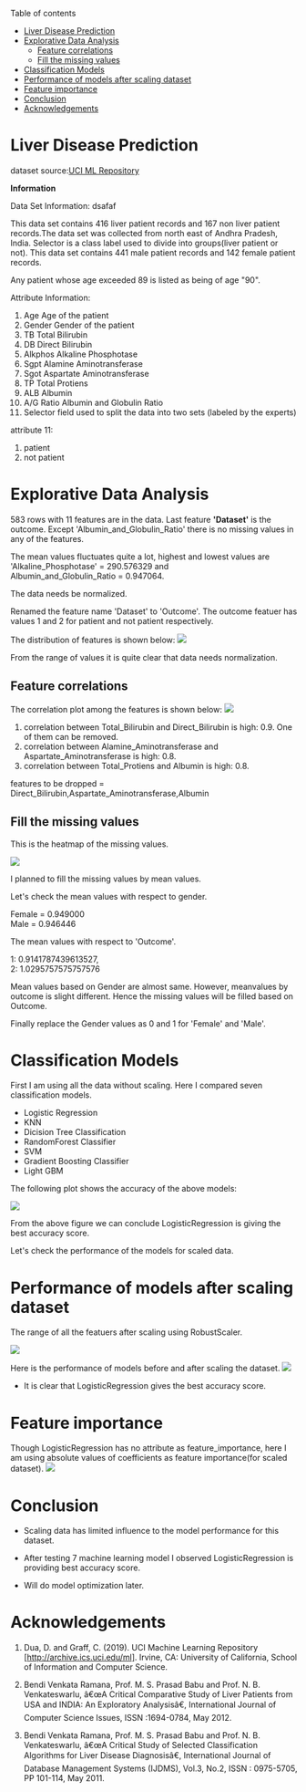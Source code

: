 Table of contents
- [Liver Disease Prediction](#liver-disease-prediction)
- [Explorative Data Analysis](#explorative-data-analysis)
  - [Feature correlations](#feature-correlations)
  - [Fill the missing values](#fill-the-missing-values)
- [Classification Models](#classification-models)
- [Performance of models after scaling dataset](#performance-of-models-after-scaling-dataset)
- [Feature importance](#feature-importance)
- [Conclusion](#conclusion)
- [Acknowledgements](#acknowledgements)
# Liver Disease Prediction
dataset source:[UCI ML Repository](<'https://archive.ics.uci.edu/ml/datasets/ILPD+(Indian+Liver+Patient+Dataset)>)

**Information**

Data Set Information:  dsafaf

This data set contains 416 liver patient records and 167 non liver patient records.The data set was collected from north east of Andhra Pradesh, India. Selector is a class label used to divide into groups(liver patient or not). This data set contains 441 male patient records and 142 female patient records.

Any patient whose age exceeded 89 is listed as being of age "90".


Attribute Information:

1. Age Age of the patient
2. Gender Gender of the patient
3. TB Total Bilirubin
4. DB Direct Bilirubin
5. Alkphos Alkaline Phosphotase
6. Sgpt Alamine Aminotransferase
7. Sgot Aspartate Aminotransferase
8. TP Total Protiens
9. ALB Albumin
10. A/G Ratio Albumin and Globulin Ratio
11. Selector field used to split the data into two sets (labeled by the experts)

attribute 11:
1. patient
2. not patient

# Explorative Data Analysis
583 rows with 11 features are in the data. Last feature **'Dataset'** is the outcome. Except 'Albumin_and_Globulin_Ratio' there is no missing values in any of the features.

The mean values fluctuates quite a lot, highest and lowest values are  
'Alkaline_Phosphotase'  = 290.576329 and  
Albumin_and_Globulin_Ratio  =    0.947064.

The data needs be normalized.

Renamed the feature name 'Dataset' to 'Outcome'.
The outcome featuer has values 1 and 2 for patient and not patient respectively.

The distribution of features is shown below:
![](images/hist.png)

From the range of values it is quite clear that data needs normalization.

## Feature correlations
The correlation plot among the features is shown below:
![](images/corr1.png)

1. correlation between Total_Bilirubin and Direct_Bilirubin is high: 0.9. One of them can be removed.
2. correlation between Alamine_Aminotransferase and Aspartate_Aminotransferase is high: 0.8.
3. correlation between Total_Protiens and Albumin is high: 0.8.

features to be dropped = Direct_Bilirubin,Aspartate_Aminotransferase,Albumin

## Fill the missing values

This is the heatmap of the missing values.

![](images/missing_heatmap.png)

I planned to fill the missing values by mean values.

Let's check the mean values with respect to gender.

Female = 	0.949000  
Male   = 0.946446

The mean values with respect to 'Outcome'.

1: 0.9141787439613527,  
2: 1.0295757575757576

Mean values based on Gender are almost same. However, meanvalues by outcome is slight different. Hence the missing values will be filled based on Outcome.

Finally replace the Gender values as 0 and 1 for 'Female' and 'Male'.

# Classification Models
First I am using all the data without scaling.
Here I compared seven classification models.

- Logistic Regression
- KNN
- Dicision Tree Classification
- RandomForest Classifier
- SVM
- Gradient Boosting Classifier
- Light GBM

The following plot shows the accuracy of the above models:

![](images/model_before_scaling.png)

From the above figure we can conclude LogisticRegression is 
giving the best accuracy score.  

Let's check the performance of the models for scaled data.


# Performance of models after scaling dataset

The range of all the featuers after
 scaling using RobustScaler.

![](images/scaled_hist.png)

Here is the performance of models before and after scaling the dataset.
![](images/model_comparison.png)




- It is clear that LogisticRegression gives the best accuracy score.

# Feature importance

Though LogisticRegression has no attribute as feature_importance, 
here I am using absolute values of coefficients as feature importance(for scaled dataset). 
![](images/feature_importance.png)



# Conclusion
- Scaling data has limited influence to the model performance for this dataset.
- After testing 7 machine learning model I observed LogisticRegression is providing best accuracy score.


- Will do model optimization later.

# Acknowledgements

1. Dua, D. and Graff, C. (2019). UCI Machine Learning Repository [http://archive.ics.uci.edu/ml]. Irvine, CA: University of California, School of Information and Computer Science.

2. Bendi Venkata Ramana, Prof. M. S. Prasad Babu and Prof. N. B. Venkateswarlu, â€œA Critical Comparative Study of Liver Patients from USA and INDIA: An Exploratory Analysisâ€, International Journal of Computer Science Issues, ISSN :1694-0784, May 2012.

3. Bendi Venkata Ramana, Prof. M. S. Prasad Babu and Prof. N. B. Venkateswarlu, â€œA Critical Study of Selected Classification Algorithms for Liver Disease Diagnosisâ€, International Journal of Database Management Systems (IJDMS), Vol.3, No.2, ISSN : 0975-5705, PP 101-114, May 2011.